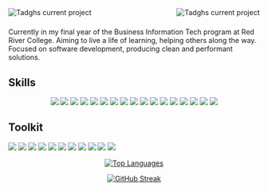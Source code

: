 <div align="center">	
			<img alt="Tadghs current project" align="left"  src="https://img.shields.io/badge/Tadgh%20Henry-881185?style=for-the-badge&logo=none&logoColor=white"/>
			<a href="https://www.linkedin.com/in/tadghh" target="_blank" rel="noreferrer">
			<img alt="Tadghs current project" align="right" src="https://img.shields.io/badge/LinkedIn-0077B5?style=for-the-badge&logo=linkedin&logoColor=white"/>
			</a>
	
</div>
<h1></h1>


<span align="center">
Currently in my final year of the Business Information Tech program at Red River College. Aiming to live a life of learning, helping others along the way. Focused on software development, producing clean and performant solutions.
</span>

<h2 >Skills</h2>
<p align="center" >
<img src="https://img.shields.io/badge/Ansible-000000?style=for-the-badge&logo=ansible&logoColor=white"/>
<img src="https://img.shields.io/badge/Docker-2CA5E0?style=for-the-badge&logo=docker&logoColor=white"/>
<img src="https://img.shields.io/badge/Express%20js-000000?style=for-the-badge&logo=express&logoColor=white"/>
<img src="https://img.shields.io/badge/kubernetes-326ce5.svg?&style=for-the-badge&logo=kubernetes&logoColor=white"/>
<img src="https://img.shields.io/badge/next%20js-000000?style=for-the-badge&logo=nextdotjs&logoColor=white" />
<img src="https://img.shields.io/badge/Selenium-43B02A?style=for-the-badge&logo=Selenium&logoColor=white" />
<img src="https://img.shields.io/badge/Rust-black?style=for-the-badge&logo=rust&logoColor=#E57324" />
<img src="https://img.shields.io/badge/Tauri-FFC131?style=for-the-badge&logo=Tauri&logoColor=white" />
<img src="https://img.shields.io/badge/Xampp-F37623?style=for-the-badge&logo=xampp&logoColor=white" />
	<img src="https://img.shields.io/badge/Python-FFD43B?style=for-the-badge&logo=python&logoColor=blue" />
<img src="https://img.shields.io/badge/Kotlin-0095D5?&style=for-the-badge&logo=kotlin&logoColor=white" />
	<img src="https://img.shields.io/badge/C%23-239120?style=for-the-badge&logo=c-sharp&logoColor=white" />
	<img src="https://img.shields.io/badge/JavaScript-323330?style=for-the-badge&logo=javascript&logoColor=F7DF1E" />
	<img src="https://img.shields.io/badge/Prisma-3982CE?style=for-the-badge&logo=Prisma&logoColor=white" />
	<img src="https://img.shields.io/badge/Red%20Hat-EE0000?style=for-the-badge&logo=redhat&logoColor=white"/>
	<img src="https://img.shields.io/badge/powershell-5391FE?style=for-the-badge&logo=powershell&logoColor=white"/>
	<img src="https://img.shields.io/badge/GIT-E44C30?style=for-the-badge&logo=git&logoColor=white"/>
</p>
<h2>Toolkit</h2>
<p>
	<img src="https://img.shields.io/badge/thinkpad-E2231A?style=for-the-badge&logo=lenovo&logoColor=white" />
<img src="https://img.shields.io/badge/Android_Studio-3DDC84?style=for-the-badge&logo=android-studio&logoColor=white"/>
<img src="https://img.shields.io/badge/Notepad++-90E59A.svg?style=for-the-badge&logo=notepad%2B%2B&logoColor=black"/>
<img src="https://img.shields.io/badge/VSCodium-0078D4?style=for-the-badge&logo=visual%20studio%20code&logoColor=white"/>
	<img src="https://img.shields.io/badge/prettier-1A2C34?style=for-the-badge&logo=prettier&logoColor=F7BA3E"/>
	<img src="https://img.shields.io/badge/Obsidian-483699?style=for-the-badge&logo=Obsidian&logoColor=white"/>
		<img src="https://img.shields.io/badge/Windows-0078D6?style=for-the-badge&logo=windows&logoColor=white"/>
		<img src="https://img.shields.io/badge/OpenWrt-00B5E2?style=for-the-badge&logo=OpenWrt&logoColor=white"/>
	<img src="https://img.shields.io/badge/Android-3DDC84?style=for-the-badge&logo=android&logoColor=white"/>
	<img src="https://img.shields.io/badge/Raspberry%20Pi-A22846?style=for-the-badge&logo=Raspberry%20Pi&logoColor=white"/>
	<img src="https://img.shields.io/badge/windows%20terminal-4D4D4D?style=for-the-badge&logo=windows%20terminal&logoColor=white"/>
 
	
</p>
<div align="center">
	<a href="https://github.com/tadghh">
		<img src="https://github-readme-stats.vercel.app/api/top-langs/?username=tadghh&langs_count=10&title_color=0891b2&text_color=ffffff&icon_color=0891b2&bg_color=1c1917&hide_border=true&locale=en&custom_title=Top%20%Languages" alt="Top Languages"/>
	</a>
	
</div>

<div align="center">

  <a href="">![GitHub Streak](https://github-readme-streak-stats.herokuapp.com?user=tadghh&theme=radical)</a>
  
</div>
